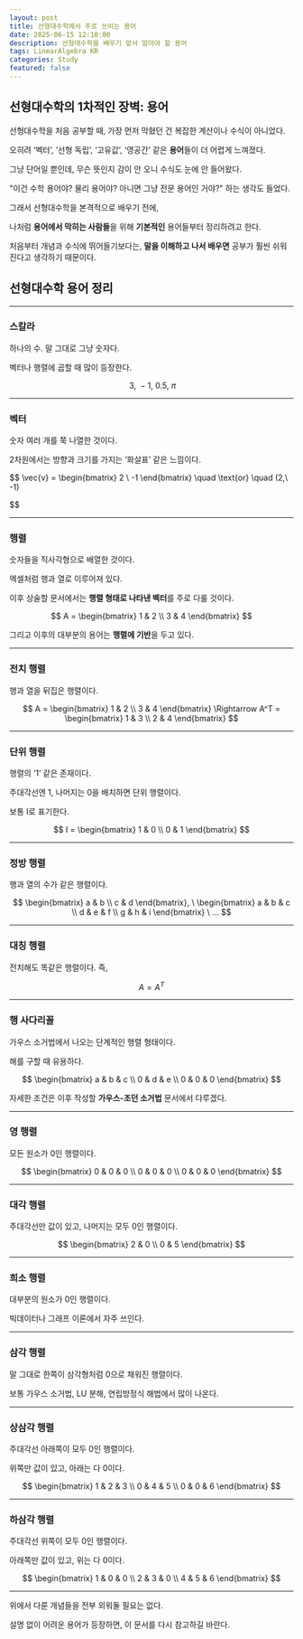 ```yaml
---
layout: post
title: 선형대수학에서 주로 쓰이는 용어
date: 2025-06-15 12:10:00
description: 선형대수학을 배우기 앞서 알아야 할 용어
tags: LinearAlgebra KR
categories: Study
featured: false
---
```


## 선형대수학의 1차적인 장벽: 용어

선형대수학을 처음 공부할 때, 가장 먼저 막혔던 건 복잡한 계산이나 수식이 아니었다.

오히려 ‘벡터’, ‘선형 독립’, ‘고유값’, ‘영공간’ 같은 **용어**들이 더 어렵게 느껴졌다.

그냥 단어일 뿐인데, 무슨 뜻인지 감이 안 오니 수식도 눈에 안 들어왔다.

"이건 수학 용어야? 물리 용어야? 아니면 그냥 전문 용어인 거야?" 하는 생각도 들었다.

그래서 선형대수학을 본격적으로 배우기 전에,

나처럼 **용어에서 막히는 사람들**을 위해 **기본적인** 용어들부터 정리하려고 한다.

처음부터 개념과 수식에 뛰어들기보다는, **말을 이해하고 나서 배우면** 공부가 훨씬 쉬워진다고 생각하기 때문이다.

## 선형대수학 용어 정리

---

### 스칼라

하나의 수. 말 그대로 그냥 숫자다.

벡터나 행렬에 곱할 때 많이 등장한다.

$$
\ 3,\ -1,\ 0.5,\ \pi
$$

---

### 벡터

숫자 여러 개를 쭉 나열한 것이다.

2차원에서는 방향과 크기를 가지는 ‘화살표’ 같은 느낌이다.

$$
\vec{v} = \begin{bmatrix} 2 \\ -1 \end{bmatrix} \quad \text{or} \quad (2,\ -1)


$$

---

### 행렬

숫자들을 직사각형으로 배열한 것이다.

엑셀처럼 행과 열로 이루어져 있다.

이후 상술할 문서에서는 **행렬 형태로 나타낸 벡터**를 주로 다룰 것이다.

$$
A = \begin{bmatrix} 1 & 2 \\ 3 & 4 \end{bmatrix}
$$

그리고 이후의 대부분의 용어는 **행렬에 기반**을 두고 있다.

---

### 전치 행렬

행과 열을 뒤집은 행렬이다.

$$
A = \begin{bmatrix} 1 & 2 \\ 3 & 4 \end{bmatrix} \Rightarrow A^T = \begin{bmatrix} 1 & 3 \\ 2 & 4 \end{bmatrix}
$$

---

### 단위 행렬

행렬의 ‘1’ 같은 존재이다.

주대각선엔 1, 나머지는 0을 배치하면 단위 행렬이다.

보통 I로 표기한다.

$$
I = \begin{bmatrix} 1 & 0 \\ 0 & 1 \end{bmatrix}
$$

---

### 정방 행렬

행과 열의 수가 같은 행렬이다.

$$
\begin{bmatrix} a & b \\ c & d \end{bmatrix}, \ \begin{bmatrix} a & b & c \\ d & e & f \\ g & h & i \end{bmatrix} \ ...
$$

---

### 대칭 행렬

전치해도 똑같은 행렬이다. 즉,

$$
A = A^T
$$

---

### 행 사다리꼴

가우스 소거법에서 나오는 단계적인 행렬 형태이다.

해를 구할 때 유용하다.

$$
\begin{bmatrix} a & b & c \\ 0 & d & e \\ 0 & 0 & 0 \end{bmatrix}
$$

자세한 조건은 이후 작성할 **가우스-조던 소거법** 문서에서 다루겠다.

---

### 영 행렬

모든 원소가 0인 행렬이다.

$$
\begin{bmatrix} 0 & 0 & 0 \\ 0 & 0 & 0 \\ 0 & 0 & 0 \end{bmatrix}
$$

---

### 대각 행렬

주대각선만 값이 있고, 나머지는 모두 0인 행렬이다.

$$
\begin{bmatrix} 2 & 0 \\ 0 & 5 \end{bmatrix}
$$

---

### 희소 행렬

대부분의 원소가 0인 행렬이다.

빅데이터나 그래프 이론에서 자주 쓰인다.

---

### 삼각 행렬

말 그대로 한쪽이 삼각형처럼 0으로 채워진 행렬이다.

보통 가우스 소거법, LU 분해, 연립방정식 해법에서 많이 나온다.

---

### 상삼각 행렬

주대각선 아래쪽이 모두 0인 행렬이다.

위쪽만 값이 있고, 아래는 다 0이다.

$$
\begin{bmatrix}
1 & 2 & 3 \\
0 & 4 & 5 \\
0 & 0 & 6
\end{bmatrix}
$$

---

### 하삼각 행렬

주대각선 위쪽이 모두 0인 행렬이다.

아래쪽만 값이 있고, 위는 다 0이다.

$$
\begin{bmatrix}
1 & 0 & 0 \\
2 & 3 & 0 \\
4 & 5 & 6
\end{bmatrix}
$$

---

위에서 다룬 개념들을 전부 외워둘 필요는 없다.

설명 없이 어려운 용어가 등장하면, 이 문서를 다시 참고하길 바란다.
